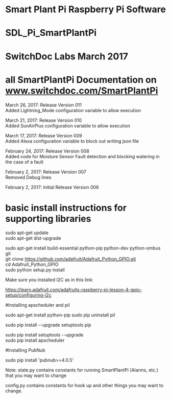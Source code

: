 #
# Smart Plant Pi Raspberry Pi Software
# SDL_Pi_SmartPlantPi
#
# SwitchDoc Labs March 2017
#

# all SmartPlantPi Documentation on www.switchdoc.com/SmartPlantPi

March 26, 2017:  Release Version 011<BR>
Added Lightning_Mode configuration variable to allow execution <BR>

March 21, 2017:  Release Version 010<BR>
Added SunAirPlus configuration variable to allow execution <BR>

March 17, 2017:  Release Version 009<BR>
Added Alexa configuration variable to block out writing json file<BR>

February 24, 2017:  Release Version 008<BR>
Added code for Moisture Sensor Fault detection and blocking watering in the case of a fault<BR>

February 2, 2017:  Release Version 007<BR>
Removed Debug lines<BR>

February 2, 2017:  Initial Release Version 006

# basic install instructions for supporting libraries

sudo apt-get update <BR>
sudo apt-get dist-upgrade <BR>

sudo apt-get install build-essential python-pip python-dev python-smbus git <BR>
git clone https://github.com/adafruit/Adafruit_Python_GPIO.git <BR>
cd Adafruit_Python_GPIO <BR>
sudo python setup.py install <BR>


Make sure you installed I2C as in this link:

https://learn.adafruit.com/adafruits-raspberry-pi-lesson-4-gpio-setup/configuring-i2c

#Installing apscheduler and pil

sudo apt-get install python-pip
sudo pip uninstall pil

sudo pip install --upgrade setuptools pip <BR>

sudo pip install setuptools --upgrade  <BR>
sudo pip install apscheduler <BR>

#Installing PubNub

sudo pip install 'pubnub>=4.0.5' <BR>

Note:  state.py contains constants for running SmartPlantPi (Alarms, etc.) that you may want to change <BR>

config.py contains constants for hook up and other things you may want to change.<BR>
